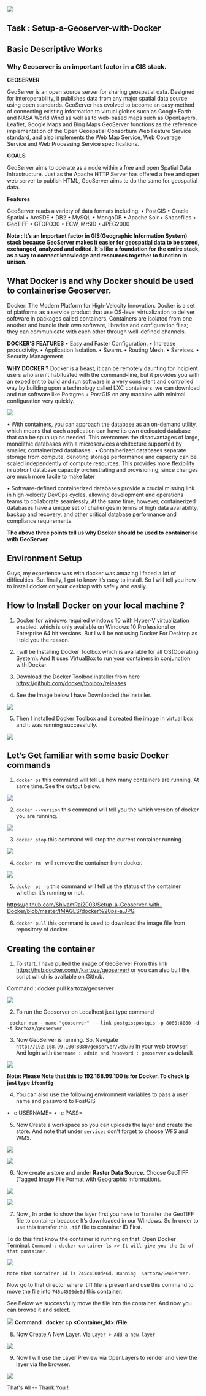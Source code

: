 ![](https://github.com/ShivamRai2003/Setup-a-Geoserver-with-Docker/blob/master/IMAGES/GeoServer.png)
  ## Task : Setup-a-Geoserver-with-Docker



## Basic Descriptive Works

### Why Geoserver is an important factor in a GIS stack.

**GEOSERVER**

GeoServer is an open source server for sharing geospatial data. Designed for interoperability, it publishes data from any major spatial data source using open standards. GeoServer has evolved to become an easy method of connecting existing information to virtual globes such as Google Earth and NASA World Wind as well as to web-based maps such as OpenLayers, Leaflet, Google Maps and Bing Maps
GeoServer functions as the reference implementation of the Open Geospatial Consortium Web Feature Service standard, and also implements the Web Map Service, Web Coverage Service and Web Processing Service specifications. 

**GOALS**

GeoServer aims to operate as a node within a free and open Spatial Data Infrastructure. Just as the Apache HTTP Server has offered a free and open web server to publish HTML, GeoServer aims to do the same for geospatial data.

**Features**

GeoServer reads a variety of data formats including: 
•	PostGIS
•	Oracle Spatial
•	ArcSDE
•	DB2
•	MySQL
•	MongoDB
•	Apache Solr
•	Shapefiles
•	GeoTIFF
•	GTOPO30
•	ECW, MrSID
•	JPEG2000

**Note : It’s an Important factor in GIS(Geographic Information System) stack because GeoServer makes it easier for geospatial data to be stored, exchanged, analyzed and edited. It's like a foundation for the entire stack, as a way to connect knowledge and resources together to function in unison.**

## What Docker is and why Docker should be used to containerise Geoserver.

Docker: The Modern Platform for High-Velocity Innovation. Docker is a set of platforms as a service product that use OS-level virtualization to deliver software in packages called containers. Containers are isolated from one another and bundle their own software, libraries and configuration files; they can communicate with each other through well-defined channels.

**DOCKER’S FEATURES**
•	Easy and Faster Configuration.
•	Increase productivity.
•	Application Isolation.
•	Swarm.
•	Routing Mesh.
•	Services.
•	Security Management.

**WHY DOCKER ?**
Docker is a beast, it can be remotely daunting for incipient users who aren’t habituated with the command-line, but it provides you with an expedient to build and run software in a very consistent and controlled way by building upon a technology called LXC containers. we can  download and run software like Postgres + PostGIS on any machine with minimal configuration very quickly.

![](https://github.com/ShivamRai2003/Setup-a-Geoserver-with-Docker/blob/master/IMAGES/Docker%20Architecture%203.png)

•	With containers, you can approach the database as an on-demand utility, which means that each application can have its own dedicated database that can be spun up as needed. This overcomes the disadvantages of large, monolithic databases with a microservices architecture supported by smaller, containerized databases
.
•	Containerized databases separate storage from compute, denoting storage performance and capacity can be scaled independently of compute resources. This provides more flexibility in upfront database capacity orchestrating and provisioning, since changes are much more facile to make later

•	Software-defined containerized databases provide a crucial missing link in high-velocity DevOps cycles, allowing development and operations teams to collaborate seamlessly. At the same time, however, containerized databases have a unique set of challenges in terms of high data availability, backup and recovery, and other critical database performance and compliance requirements.

**The above three points tell us  why Docker should be used to containerise with GeoServer.**

## Environment Setup

Guys, my experience was with docker was amazing I faced a lot of difficulties. But finally, I got to know it’s easy to install. So I will tell you how to install docker on your desktop with safely and easily.

## How to Install Docker on your local machine ?

1.	Docker for windows required  windows 10 with Hyper-V virtualization enabled. which is only available on Windows 10 Professional or Enterprise 64 bit versions. But I will be not using Docker For Desktop as I told you the reason.

2.	I will be Installing Docker Toolbox which is available for all OS(Operating System). And It uses VirtualBox to run your containers in conjunction with Docker.

3.	Download the Docker Toolbox installer from here https://github.com/docker/toolbox/releases

4.	See the Image below I have Downloaded the Installer.

![](https://github.com/ShivamRai2003/Setup-a-Geoserver-with-Docker/blob/master/IMAGES/Installer.JPG)

5.	Then I installed Docker Toolbox and it created the image in virtual box and it was running successfully. 

![](https://github.com/ShivamRai2003/Setup-a-Geoserver-with-Docker/blob/master/IMAGES/Docker%20running.JPG)

## Let’s Get familiar with some basic Docker commands

1.	`` docker ps `` this command will tell us how many containers are running. At same time. See the output below.

![](https://github.com/ShivamRai2003/Setup-a-Geoserver-with-Docker/blob/master/IMAGES/docker-ps.JPG)

2. ``docker --version``  this command will tell you the which version of docker you are running.

![](https://github.com/ShivamRai2003/Setup-a-Geoserver-with-Docker/blob/master/IMAGES/docker--version.JPG)

3.	``docker stop`` this command will stop the current container running.

![](https://github.com/ShivamRai2003/Setup-a-Geoserver-with-Docker/blob/master/IMAGES/docker%20stop.JPG)

4.	``docker rm `` will remove the container from docker.

![](https://github.com/ShivamRai2003/Setup-a-Geoserver-with-Docker/blob/master/IMAGES/docker%20rm.JPG)

5. ``docker ps -a`` this command will tell us the status of the container whether it’s running or not.

https://github.com/ShivamRai2003/Setup-a-Geoserver-with-Docker/blob/master/IMAGES/docker%20ps-a.JPG

6.	``docker pull`` this command is used to download the image file from repository of docker.

## Creating the container

1.	To start, I have pulled the image of GeoServer From this link https://hub.docker.com/r/kartoza/geoserver/  or you can also buil the script which is available on Github.

  Command : docker pull kartoza/geoserver

![](https://github.com/ShivamRai2003/Setup-a-Geoserver-with-Docker/blob/master/IMAGES/Installing_geoserver.JPG)

2.	To run the Geoserver on Localhost just type command 

`` docker run --name "geoserver"  --link postgis:postgis -p 8080:8080 -d -t kartoza/geoserver``

3.	Now GeoServer is running. So, Navigate ``http://192.168.99.100:8080/geoserver/web/?0`` in your web browser. And login with ``Username : admin and Password : geoserver`` as default

![](https://github.com/ShivamRai2003/Setup-a-Geoserver-with-Docker/blob/master/IMAGES/GeoServer_Welcome_Screen.JPG)

**Note: Please Note that this ip 192.168.99.100 is for Docker. To check Ip just type ``ifconfig``**

4.	You can also use the following environment variables to pass a user name and password to PostGIS

•	-e USERNAME=<PGUSER>
•	-e PASS=<PGPASSWORD>
  
5.	Now Create a workspace so you can uploads the layer and create the store. And note that under ``services`` don’t forget to choose WFS and WMS.

![](https://github.com/ShivamRai2003/Setup-a-Geoserver-with-Docker/blob/master/IMAGES/create%20a%20workspace.JPG)

![](https://github.com/ShivamRai2003/Setup-a-Geoserver-with-Docker/blob/master/IMAGES/WFS%20AND%20WMS.JPG)

6.	Now create a store and under **Raster Data Source.** Choose GeoTIFF (Tagged Image File Format with Geographic information).

![](https://github.com/ShivamRai2003/Setup-a-Geoserver-with-Docker/blob/master/IMAGES/GeoTIFF.JPG)

![](https://github.com/ShivamRai2003/Setup-a-Geoserver-with-Docker/blob/master/IMAGES/data%20store.JPG)

7.	Now , In order to show the layer first you have to Transfer the GeoTIFF file to container because It’s downloaded in our Windows. So In order to use this transfer this `.tif` file to container ID First. 

   To do this first know the container id running on that. Open Docker Terminal.
``Command : docker container ls >> It will give you the Id of that container.``

![](https://github.com/ShivamRai2003/Setup-a-Geoserver-with-Docker/blob/master/IMAGES/Container%20Id.JPG)

``Note that Container Id is 745c4500de6d. Running  Kartoza/GeoServer.``

Now go to that director where .tiff file is present and use this command to move the file into ``745c4500de6d`` this container.

See Below we successfully move the file into the container. And now you can browse it and select.

![](https://github.com/ShivamRai2003/Setup-a-Geoserver-with-Docker/blob/master/IMAGES/Succesfully%20Executed.JPG)
**Command : docker cp <File> <Container_Id>:/File**

8.	Now Create A New Layer. Via `` Layer > Add a new layer ``

![](https://github.com/ShivamRai2003/Setup-a-Geoserver-with-Docker/blob/master/IMAGES/Preview_Layer.JPG)

9.	Now I will use the  Layer Preview via OpenLayers to render and view the layer via the browser.

![](https://github.com/ShivamRai2003/Setup-a-Geoserver-with-Docker/blob/master/IMAGES/Layer_Preview.JPG)

  That's All -- Thank You !
